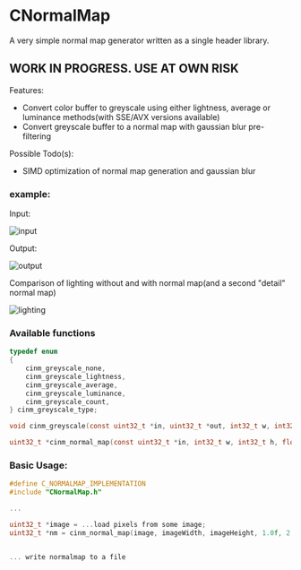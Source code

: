 # CNormalMap
A very simple normal map generator written as a single header library.


 ## WORK IN PROGRESS. USE AT OWN RISK


Features:
 - Convert color buffer to greyscale using either lightness, average or luminance methods(with SSE/AVX versions available)
 - Convert greyscale buffer to a normal map with gaussian blur pre-filtering

Possible Todo(s):
 - SIMD optimization of normal map generation and gaussian blur

### example:

Input:

![input](https://imgur.com/Grx9Uvs.png) 

Output:

![output](https://i.imgur.com/m64imlB.png)

Comparison of lighting without and with normal map(and a second "detail" normal map)

![lighting](https://imgur.com/CIw2oFB.png)


### Available functions
```C
typedef enum
{
    cinm_greyscale_none,
    cinm_greyscale_lightness,
    cinm_greyscale_average,
    cinm_greyscale_luminance,
    cinm_greyscale_count,
} cinm_greyscale_type;

void cinm_greyscale(const uint32_t *in, uint32_t *out, int32_t w, int32_t h, cinm_greyscale_type type);

uint32_t *cinm_normal_map(const uint32_t *in, int32_t w, int32_t h, float scale, float blurRadius, cinm_greyscale_type greyscaleType);
```

### Basic Usage:
```C
#define C_NORMALMAP_IMPLEMENTATION
#include "CNormalMap.h"

...

uint32_t *image = ...load pixels from some image;
uint32_t *nm = cinm_normal_map(image, imageWidth, imageHeight, 1.0f, 2.0f, cinm_greyscale_average); 


... write normalmap to a file

```


